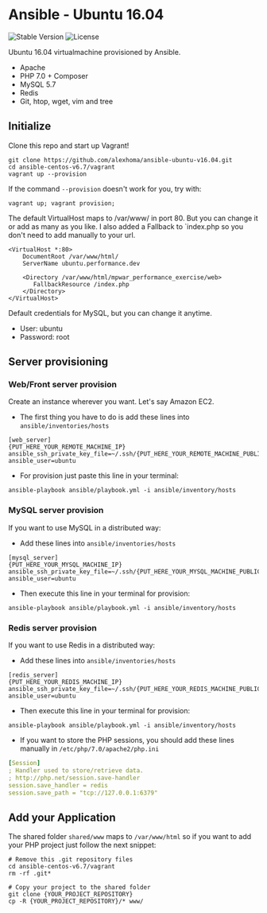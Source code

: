 # Ansible - Ubuntu 16.04
![Stable Version](https://img.shields.io/badge/release-v1.0.1-brightgreen.svg)
![License](https://img.shields.io/badge/license-MIT-brightgreen.svg)

Ubuntu 16.04 virtualmachine provisioned by Ansible.
* Apache
* PHP 7.0 + Composer
* MySQL 5.7
* Redis
* Git, htop, wget, vim and tree

## Initialize
Clone this repo and start up Vagrant!
```shell
git clone https://github.com/alexhoma/ansible-ubuntu-v16.04.git
cd ansible-centos-v6.7/vagrant
vagrant up --provision
```
If the command `--provision` doesn't work for you, try with:
```shell
vagrant up; vagrant provision;
```

The default VirtualHost maps to /var/www/ in port 80. But you can change it 
or add as many as you like. I also added a Fallback to `index.php so you don't need to add manually to your url.
```apacheconfig
<VirtualHost *:80>
    DocumentRoot /var/www/html/
    ServerName ubuntu.performance.dev
    
    <Directory /var/www/html/mpwar_performance_exercise/web>
       FallbackResource /index.php
    </Directory>
</VirtualHost>
```

Default credentials for MySQL, but you can change it anytime.
* User: ubuntu
* Password: root

## Server provisioning
### Web/Front server provision
Create an instance wherever you want. Let's say Amazon EC2.
* The first thing you have to do is add these lines into `ansible/inventories/hosts`
```shell
[web_server]
{PUT_HERE_YOUR_REMOTE_MACHINE_IP} ansible_ssh_private_key_file=~/.ssh/{PUT_HERE_YOUR_REMOTE_MACHINE_PUBLIC_KEY}.pem ansible_user=ubuntu
```
* For provision just paste this line in your terminal:
```shell
ansible-playbook ansible/playbook.yml -i ansible/inventory/hosts
```

### MySQL server provision
If you want to use MySQL in a distributed way:
* Add these lines into `ansible/inventories/hosts`
```shell
[mysql_server]
{PUT_HERE_YOUR_MYSQL_MACHINE_IP} ansible_ssh_private_key_file=~/.ssh/{PUT_HERE_YOUR_MYSQL_MACHINE_PUBLIC_KEY}.pem ansible_user=ubuntu
```
* Then execute this line in your terminal for provision:
```shell
ansible-playbook ansible/playbook.yml -i ansible/inventory/hosts
```

### Redis server provision
If you want to use Redis in a distributed way:
* Add these lines into `ansible/inventories/hosts`
```shell
[redis_server]
{PUT_HERE_YOUR_REDIS_MACHINE_IP} ansible_ssh_private_key_file=~/.ssh/{PUT_HERE_YOUR_REDIS_MACHINE_PUBLIC_KEY}.pem ansible_user=ubuntu
```
* Then execute this line in your terminal for provision:
```shell
ansible-playbook ansible/playbook.yml -i ansible/inventory/hosts
```
* If you want to store the PHP sessions, you should add these lines manually in `/etc/php/7.0/apache2/php.ini   `
```yaml
[Session]
; Handler used to store/retrieve data.
; http://php.net/session.save-handler
session.save_handler = redis
session.save_path = "tcp://127.0.0.1:6379"
```

## Add your Application
The shared folder `shared/www`  maps to `/var/www/html` so if you want to add your PHP project just follow the next snippet: 
```shell
# Remove this .git repository files
cd ansible-centos-v6.7/vagrant
rm -rf .git*

# Copy your project to the shared folder
git clone {YOUR_PROJECT_REPOSITORY}
cp -R {YOUR_PROJECT_REPOSITORY}/* www/
```

